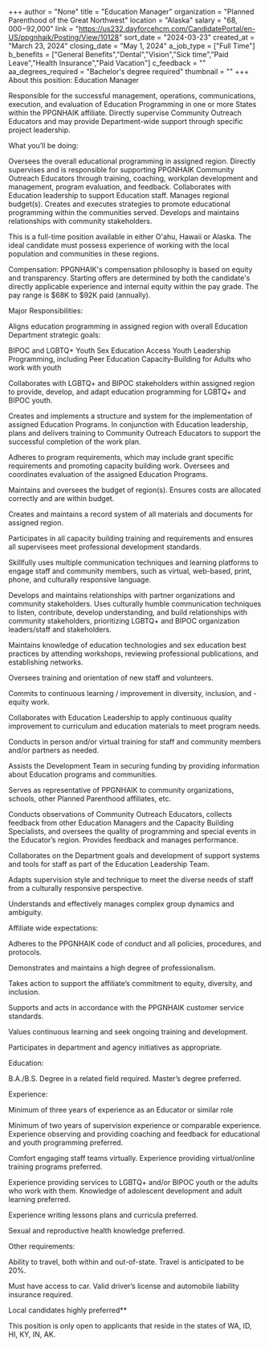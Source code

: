 +++
author = "None"
title = "Education Manager"
organization = "Planned Parenthood of the Great Northwest"
location = "Alaska"
salary = "$68,000-$92,000"
link = "https://us232.dayforcehcm.com/CandidatePortal/en-US/ppgnhaik/Posting/View/10128"
sort_date = "2024-03-23"
created_at = "March 23, 2024"
closing_date = "May 1, 2024"
a_job_type = ["Full Time"]
b_benefits = ["General Benefits","Dental","Vision","Sick time","Paid Leave","Health Insurance","Paid Vacation"]
c_feedback = ""
aa_degrees_required = "Bachelor's degree required"
thumbnail = ""
+++
About this position: Education Manager

Responsible for the successful management, operations, communications, execution, and evaluation of Education Programming in one or more States within the PPGNHAIK affiliate. Directly supervise Community Outreach Educators and may provide Department-wide support through specific project leadership.

 

What you’ll be doing:

Oversees the overall educational programming in assigned region. Directly supervises and is responsible for supporting PPGNHAIK Community Outreach Educators through training, coaching, workplan development and management, program evaluation, and feedback.  Collaborates with Education leadership to support Education staff. Manages regional budget(s). Creates and executes strategies to promote educational programming within the communities served. Develops and maintains relationships with community stakeholders.

 

This is a full-time position available in either O'ahu, Hawaii or Alaska. The ideal candidate must possess experience of working with the local population and communities in these regions.

Compensation: PPGNHAIK's compensation philosophy is based on equity and transparency.  Starting offers are determined by both the candidate's directly applicable experience and internal equity within the pay grade. The pay range is $68K to $92K paid (annually).

Major Responsibilities:

Aligns education programming in assigned region with overall Education Department strategic goals:

 

BIPOC and LGBTQ+ Youth Sex Education Access
Youth Leadership Programming, including Peer Education
Capacity-Building for Adults who work with youth
 

Collaborates with LGBTQ+ and BIPOC stakeholders within assigned region to provide, develop, and adapt education programming for LGBTQ+ and BIPOC youth.

 

Creates and implements a structure and system for the implementation of assigned Education Programs. In conjunction with Education leadership, plans and delivers training to Community Outreach Educators to support the successful completion of the work plan.

 

Adheres to program requirements, which may include grant specific requirements and promoting capacity building work. Oversees and coordinates evaluation of the assigned Education Programs.

 

Maintains and oversees the budget of region(s). Ensures costs are allocated correctly and are within budget.

 

Creates and maintains a record system of all materials and documents for assigned region.

 

Participates in all capacity building training and requirements and ensures all supervisees meet professional development standards.

 

Skillfully uses multiple communication techniques and learning platforms to engage staff and community members, such as virtual, web-based, print, phone, and culturally responsive language.

 

Develops and maintains relationships with partner organizations and community stakeholders. Uses culturally humble communication techniques to listen, contribute, develop understanding, and build relationships with community stakeholders, prioritizing LGBTQ+ and BIPOC organization leaders/staff and stakeholders.

 

Maintains knowledge of education technologies and sex education best practices by attending workshops, reviewing professional publications, and establishing networks.

 

Oversees training and orientation of new staff and volunteers.

 

Commits to continuous learning / improvement in diversity, inclusion, and -equity work.

 

Collaborates with Education Leadership to apply continuous quality improvement to curriculum and education materials to meet program needs.

 

Conducts in person and/or virtual training for staff and community members and/or partners as needed.

 

Assists the Development Team in securing funding by providing information about Education programs and communities.

 

Serves as representative of PPGNHAIK to community organizations, schools, other Planned Parenthood affiliates, etc.

 

Conducts observations of Community Outreach Educators, collects feedback from other Education Managers and the Capacity Building Specialists, and oversees the quality of programming and special events in the Educator’s region. Provides feedback and manages performance.

 

Collaborates on the Department goals and development of support systems and tools for staff as part of the Education Leadership Team. 

 

Adapts supervision style and technique to meet the diverse needs of staff from a culturally responsive perspective.

 

Understands and effectively manages complex group dynamics and ambiguity. 

 

 

Affiliate wide expectations:

Adheres to the PPGNHAIK code of conduct and all policies, procedures, and protocols.

Demonstrates and maintains a high degree of professionalism.

Takes action to support the affiliate’s commitment to equity, diversity, and inclusion.

Supports and acts in accordance with the PPGNHAIK customer service standards.

Values continuous learning and seek ongoing training and development.

Participates in department and agency initiatives as appropriate.

 

Education:

B.A./B.S. Degree in a related field required. Master’s degree preferred.

 

Experience:

Minimum of three years of experience as an Educator or similar role

Minimum of two years of supervision experience or comparable experience.  Experience observing and providing coaching and feedback for educational and youth programming preferred. 

Comfort engaging staff teams virtually.  Experience providing virtual/online training programs preferred.

Experience providing services to LGBTQ+ and/or BIPOC youth or the adults who work with them.  Knowledge of adolescent development and adult learning preferred.

Experience writing lessons plans and curricula preferred.

Sexual and reproductive health knowledge preferred.

 

Other requirements:

Ability to travel, both within and out-of-state. Travel is anticipated to be 20%.

Must have access to car. Valid driver’s license and automobile liability insurance required.

Local candidates highly preferred**

This position is only open to applicants that reside in the states of WA, ID, HI, KY, IN, AK.